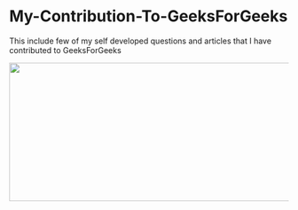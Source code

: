 # My-Contribution-To-GeeksForGeeks
This include few of my self developed questions and articles that I have contributed to GeeksForGeeks

<a href="https://github.com/MAZHARMIK"><img src="https://www.geeksforgeeks.org/wp-content/uploads/GeeksforGeeksLogoHeader.png" width="600" height="250"></a>
